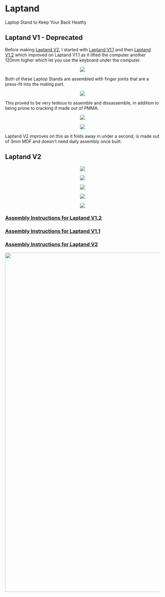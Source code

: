 # Laptand
Laptop Stand to Keep Your Back Heathy


## Laptand V1 - Deprecated
Before making [Laptand V2](/Laptand_V2/README.md), I started with [Laptand V1.1](/Laptand_V1.1/README.md) and then [Laptand V1.2](/Laptand_V1.2/README.md) which improved on Laptand V1.1 as it lifted the computer another 120mm higher which let you use the keyboard under the computer.
 
<p align="center">
    <img src="Laptand_V1.2/images/V1.png">
</p>

Both of these Laptop Stands are assembled with finger joints that are a press-fit into the mating part. 

<p align="center">
    <img src="Laptand_V1.1/images/V1.1_0gif.gif">
</p>

This proved to be very tedious to assemble and dissassemble, in addition to being prone to cracking if made out of PMMA.

<p align="center">
    <img src="Laptand_V1.1/images/V1.1_3.jpg">
</p>

<p align="center">
    <img src="Laptand_V1.1/images/V1.1_2.png">
</p>

Laptand V2 improves on this as it folds away in under a second, is made out of 3mm MDF and doesn't need daily assembly once built. 


## Laptand V2

<p align="center">
    <img src="Laptand_V2/images/V2.0.0.jpg">
</p>

<p align="center">
    <img src="Laptand_V2/images/V2.0.1.jpg">
</p>

<p align="center">
    <img src="Laptand_V2/images/V2.0.3gif.gif">
</p>

<p align="center">
    <img src="Laptand_V2/images/V2.0.0.png">
</p>

<p align="center">
    <img src="Laptand_V2/images/V2.0.2.jpg">
</p>

### [Assembly Instructions for Laptand V1.2](/Laptand_V1.1/README.md)
### [Assembly Instructions for Laptand V1.1](/Laptand_V1.2/README.md)
### [Assembly Instructions for Laptand V2](/Laptand_V2/README.md)

<img src="Laptand_V2/images/V2.0.3gif.gif" width="620" height= "1102"/>

